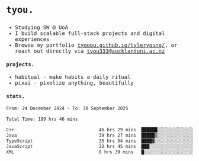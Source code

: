 ## <samp><h3>tyou.</h3></samp>
<samp>
   
   - Studying SW @ UoA
   - I build scalable full-stack projects and digital experiences
   - Browse my portfolio [tyooou.github.io/tyleryoung/](http://tyooou.github.io/tyleryoung/), or reach out directly via [tyou333@aucklanduni.ac.nz](mailto:tyou333@aucklanduni.ac.nz)

#### projects.
- habitual - make habits a daily ritual
- pixai - pixelize anything, beautifully

#### stats.
  <!--START_SECTION:waka-->

```txt
From: 24 December 2024 - To: 30 September 2025

Total Time: 189 hrs 46 mins

C++                                46 hrs 29 mins  ██████░░░░░░░░░░░░░░░░░░░   24.37 %
Java                               39 hrs 27 mins  █████▒░░░░░░░░░░░░░░░░░░░   20.69 %
TypeScript                         35 hrs 54 mins  ████▓░░░░░░░░░░░░░░░░░░░░   18.83 %
JavaScript                         22 hrs 45 mins  ███░░░░░░░░░░░░░░░░░░░░░░   11.94 %
XML                                8 hrs 39 mins   █░░░░░░░░░░░░░░░░░░░░░░░░   04.54 %
```

<!--END_SECTION:waka-->
</samp>
